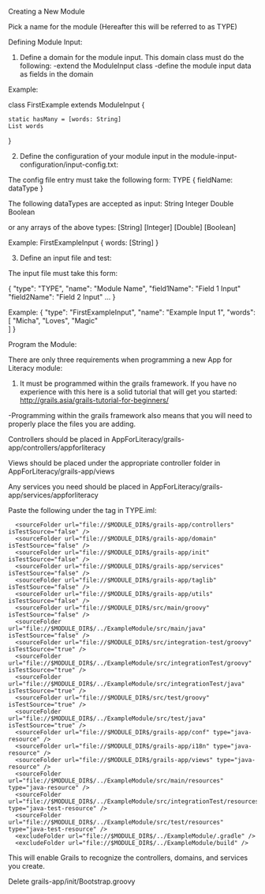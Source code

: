 Creating a New Module

Pick a name for the module (Hereafter this will be referred to as TYPE)

Defining Module Input:
1. Define a domain for the module input. This domain class must do the following:
-extend the ModuleInput class
-define the module input data as fields in the domain

Example:

class FirstExample extends ModuleInput {

    static hasMany = [words: String]
    List words
}

2. Define the configuration of your module input in the module-input-configuration/input-config.txt:

The config file entry must take the following form:
TYPE
{
	fieldName: dataType
}

The following dataTypes are accepted as input:
String
Integer
Double
Boolean

or any arrays of the above types:
[String]
[Integer]
[Double]
[Boolean]

Example:
FirstExampleInput
{
    words: [String]
}

3. Define an input file and test:

The input file must take this form:

{
	"type": "TYPE",
	"name": "Module Name",
	"field1Name": "Field 1 Input"
	"field2Name": "Field 2 Input"
	...
}

Example: 
{
	"type": "FirstExampleInput",
	"name": "Example Input 1",
	"words": [
		"Micha",
		"Loves",
		"Magic"			
	]
}

Program the Module:

There are only three requirements when programming a new App for Literacy module:

1. It must be programmed within the grails framework. If you have no experience with this here is a solid tutorial that will get you started: http://grails.asia/grails-tutorial-for-beginners/

-Programming within the grails framework also means that you will need to properly place the files you are adding.

Controllers should be placed in AppForLiteracy/grails-app/controllers/appforliteracy

Views should be placed under the appropriate controller folder in AppForLiteracy/grails-app/views

Any services you need should be placed in AppForLiteracy/grails-app/services/appforliteracy

Paste the following under the <content> tag in TYPE.iml:

	  <sourceFolder url="file://$MODULE_DIR$/grails-app/controllers" isTestSource="false" />
      <sourceFolder url="file://$MODULE_DIR$/grails-app/domain" isTestSource="false" />
      <sourceFolder url="file://$MODULE_DIR$/grails-app/init" isTestSource="false" />
      <sourceFolder url="file://$MODULE_DIR$/grails-app/services" isTestSource="false" />
      <sourceFolder url="file://$MODULE_DIR$/grails-app/taglib" isTestSource="false" />
      <sourceFolder url="file://$MODULE_DIR$/grails-app/utils" isTestSource="false" />
      <sourceFolder url="file://$MODULE_DIR$/src/main/groovy" isTestSource="false" />
      <sourceFolder url="file://$MODULE_DIR$/../ExampleModule/src/main/java" isTestSource="false" />
      <sourceFolder url="file://$MODULE_DIR$/src/integration-test/groovy" isTestSource="true" />
      <sourceFolder url="file://$MODULE_DIR$/../ExampleModule/src/integrationTest/groovy" isTestSource="true" />
      <sourceFolder url="file://$MODULE_DIR$/../ExampleModule/src/integrationTest/java" isTestSource="true" />
      <sourceFolder url="file://$MODULE_DIR$/src/test/groovy" isTestSource="true" />
      <sourceFolder url="file://$MODULE_DIR$/../ExampleModule/src/test/java" isTestSource="true" />
      <sourceFolder url="file://$MODULE_DIR$/grails-app/conf" type="java-resource" />
      <sourceFolder url="file://$MODULE_DIR$/grails-app/i18n" type="java-resource" />
      <sourceFolder url="file://$MODULE_DIR$/grails-app/views" type="java-resource" />
      <sourceFolder url="file://$MODULE_DIR$/../ExampleModule/src/main/resources" type="java-resource" />
      <sourceFolder url="file://$MODULE_DIR$/../ExampleModule/src/integrationTest/resources" type="java-test-resource" />
      <sourceFolder url="file://$MODULE_DIR$/../ExampleModule/src/test/resources" type="java-test-resource" />
      <excludeFolder url="file://$MODULE_DIR$/../ExampleModule/.gradle" />
      <excludeFolder url="file://$MODULE_DIR$/../ExampleModule/build" />

This will enable Grails to recognize the controllers, domains, and services you create.

Delete grails-app/init/Bootstrap.groovy











